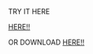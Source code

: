 TRY IT HERE

<a href="https://ralseishootgamegit.netlify.app/">HERE!!</a>

OR DOWNLOAD <a href="https://drive.google.com/file/d/1VDNvfIPXECnHo_sqPqwmLr57D-9UYO5A/view?usp=sharing">HERE!!</a>
